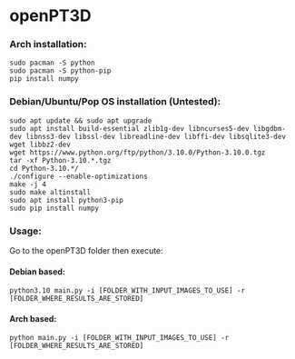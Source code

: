 # openPT3D

### Arch installation:
```
sudo pacman -S python  
sudo pacman -S python-pip  
pip install numpy  
```
  
### Debian/Ubuntu/Pop OS installation (Untested):  
```
sudo apt update && sudo apt upgrade  
sudo apt install build-essential zlib1g-dev libncurses5-dev libgdbm-dev libnss3-dev libssl-dev libreadline-dev libffi-dev libsqlite3-dev wget libbz2-dev  
wget https://www.python.org/ftp/python/3.10.0/Python-3.10.0.tgz  
tar -xf Python-3.10.*.tgz  
cd Python-3.10.*/  
./configure --enable-optimizations  
make -j 4  
sudo make altinstall  
sudo apt install python3-pip  
sudo pip install numpy  
```

### Usage:  
  
Go to the openPT3D folder then execute:  
#### Debian based:  
```
python3.10 main.py -i [FOLDER_WITH_INPUT_IMAGES_TO_USE] -r [FOLDER_WHERE_RESULTS_ARE_STORED]  
```
#### Arch based:
```
python main.py -i [FOLDER_WITH_INPUT_IMAGES_TO_USE] -r [FOLDER_WHERE_RESULTS_ARE_STORED]  
```
